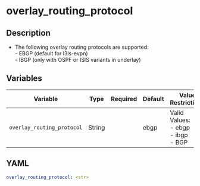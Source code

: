 # overlay_routing_protocol

## Description

- The following overlay routing protocols are supported:<br>  - EBGP (default for l3ls-evpn)<br>  - IBGP (only with OSPF or ISIS variants in underlay)<br>

## Variables

| Variable | Type | Required | Default | Value Restrictions | Description |
| -------- | ---- | -------- | ------- | ------------------ | ----------- |
| <code>overlay_routing_protocol</code>| String |  | ebgp | Valid Values:<br>- ebgp<br>- ibgp<br>- BGP |  |

## YAML

```yaml
overlay_routing_protocol: <str>
```